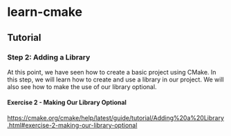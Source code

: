 # learn-cmake

## Tutorial

### Step 2: Adding a Library

At this point, we have seen how to create a basic project using CMake. In this step, we will learn how to create and use a library in our project. We will also see how to make the use of our library optional.


#### Exercise 2 - Making Our Library Optional

https://cmake.org/cmake/help/latest/guide/tutorial/Adding%20a%20Library.html#exercise-2-making-our-library-optional

